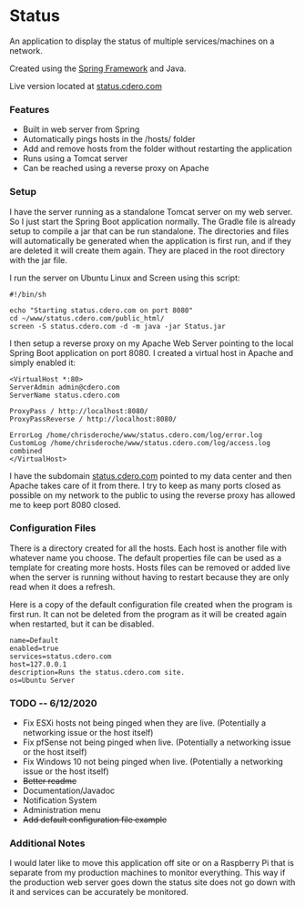 # Status
An application to display the status of multiple services/machines on a network.

Created using the [Spring Framework](https://spring.io/) and Java.

Live version located at [status.cdero.com](http://status.cdero.com/)

### Features
- Built in web server from Spring
- Automatically pings hosts in the /hosts/ folder
- Add and remove hosts from the folder without restarting the application
- Runs using a Tomcat server
- Can be reached using a reverse proxy on Apache

### Setup
I have the server running as a standalone Tomcat server on my web server. So I just start the Spring Boot application normally. The Gradle file is already setup to compile a jar that can be run standalone. The directories and files will automatically be generated when the application is first run, and if they are deleted it will create them again. They are placed in the root directory with the jar file.

I run the server on Ubuntu Linux and Screen using this script:
```
#!/bin/sh

echo "Starting status.cdero.com on port 8080"
cd ~/www/status.cdero.com/public_html/
screen -S status.cdero.com -d -m java -jar Status.jar
```

I then setup a reverse proxy on my Apache Web Server pointing to the local Spring Boot application on port 8080. I created a virtual host in Apache and simply enabled it:
```
<VirtualHost *:80>
ServerAdmin admin@cdero.com
ServerName status.cdero.com

ProxyPass / http://localhost:8080/
ProxyPassReverse / http://localhost:8080/

ErrorLog /home/chrisderoche/www/status.cdero.com/log/error.log
CustomLog /home/chrisderoche/www/status.cdero.com/log/access.log combined
</VirtualHost>
```

I have the subdomain [status.cdero.com](http://status.cdero.com) pointed to my data center and then Apache takes care of it from there. I try to keep as many ports closed as possible on my network to the public to using the reverse proxy has allowed me to keep port 8080 closed.

### Configuration Files
There is a directory created for all the hosts. Each host is another file with whatever name you choose. The default properties file can be used as a template for creating more hosts. Hosts files can be removed or added live when the server is running without having to restart because they are only read when it does a refresh.

Here is a copy of the default configuration file created when the program is first run. It can not be deleted from the program as it will be created again when restarted, but it can be disabled.
```
name=Default
enabled=true
services=status.cdero.com
host=127.0.0.1
description=Runs the status.cdero.com site.
os=Ubuntu Server
```

### TODO -- 6/12/2020
- Fix ESXi hosts not being pinged when they are live. (Potentially a networking issue or the host itself)
- Fix pfSense not being pinged when live. (Potentially a networking issue or the host itself)
- Fix Windows 10 not being pinged when live. (Potentially a networking issue or the host itself)
- ~~Better readme~~
- Documentation/Javadoc
- Notification System
- Administration menu
- ~~Add default configuration file example~~

### Additional Notes
I would later like to move this application off site or on a Raspberry Pi that is separate from my production machines to monitor everything. This way if the production web server goes down the status site does not go down with it and services can be accurately be monitored.
